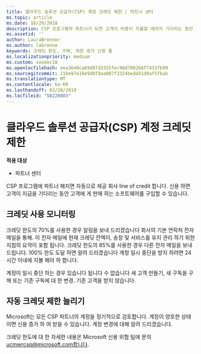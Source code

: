 ```yaml
---
title: 클라우드 솔루션 공급자(CSP) 계정 크레딧 제한 | 파트너 센터
ms.topic: article
ms.date: 10/29/2018
description: CSP 프로그램의 파트너가 되면 고객이 비용이 지불할 때까지 기다리는 동안 고객에게 판매할 소프트웨어를 구입할 수 있는 크레딧 제한이 제공됩니다.
ms.assetid: ''
author: LauraBrenner
ms.author: labrenne
keywords: 크레딧 한도, 구매, 제한 증가 신용 줄
ms.localizationpriority: medium
ms.custom: seodec18
ms.openlocfilehash: eea3640ca69d97d3355fec98d700268f7433fb99
ms.sourcegitcommit: 21be97e18e9d0f9aa007f3324bedd41d0af5fbab
ms.translationtype: MT
ms.contentlocale: ko-KR
ms.lasthandoff: 03/20/2019
ms.locfileid: "58220803"
---
```

# <a name="cloud-solution-provider-csp-account-credit-limits"></a>클라우드 솔루션 공급자(CSP) 계정 크레딧 제한

**적용 대상**

- 파트너 센터

CSP 프로그램에 파트너 해지면 자동으로 제공 회사 line of credit 합니다. 신용 하면 고객이 지급을 기다리는 동안 고객에 게 판매 하는 소프트웨어를 구입할 수 있습니다. 

## <a name="monitoring-your-credit-use"></a>크레딧 사용 모니터링

크레딧 한도의 70%를 사용한 경우 알림을 보내 드리겠습니다 회사의 기본 연락처 전자 메일을 통해. 이 전자 메일에 현재 크레딧 잔액이, 송장 및 서비스를 유지 관리 하기 위한 지침의 요약이 포함 됩니다. 크레딧 한도의 85%를 사용한 경우 다른 전자 메일을 보내 드립니다. 100% 한도 도달 하면 알려 드리겠습니다 계정 일시 중단을 방지 하려면 24 시간 이내에 지불 해야 하 합니다. 

계정이 일시 중단 하는 경우 있습니다 됩니다 수 없습니다 새 고객 만들기, 새 구독을 구매 또는 기존 구독에 대 한 변경. 기존 고객을 받지 않습니다. 

## <a name="automatic-credit-limit-increase"></a>자동 크레딧 제한 늘리기

Microsoft는 모든 CSP 파트너의 계정을 정기적으로 검토합니다. 계정이 양호한 상태 이면 신용 증가 하 여 받을 수 있습니다. 계정 변경에 대해 알려 드리겠습니다. 

크레딧 한도에 대 한 자세한 내용은 Microsoft 신용 위험 팀에 문의 ucmwrcsp@microsoft.com합니다. 
